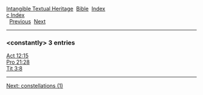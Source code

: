 [Intangible Textual Heritage](../../index)  [Bible](../index) 
[Index](index)   
[c Index](_c_)  
  [Previous](c02487)  [Next](c02489) 

------------------------------------------------------------------------

### &lt;constantly&gt; 3 entries

[Act 12:15](../kjv/act012.htm#015)  
[Pro 21:28](../kjv/pro021.htm#028)  
[Tit 3:8](../kjv/tit003.htm#008)  

------------------------------------------------------------------------

[Next: constellations (1)](c02489)
